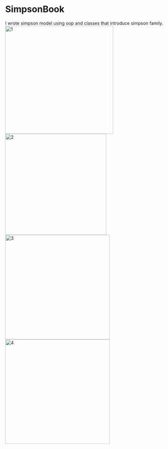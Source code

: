 # SimpsonBook
I wrote simpson model using oop and classes that introduce simpson family.
<img width="344" alt="1" src="https://user-images.githubusercontent.com/28567344/231595693-03920b05-1923-4661-801c-59def5e4ea59.png">
<img width="322" alt="2" src="https://user-images.githubusercontent.com/28567344/231595717-85b4f6d2-9622-4940-8b1b-80275e855cc0.png">
<img width="333" alt="3" src="https://user-images.githubusercontent.com/28567344/231595733-2831e95e-dba3-49cf-95a6-3b7ed09edb3a.png">
<img width="333" alt="4" src="https://user-images.githubusercontent.com/28567344/231595760-f64fbdeb-d8a1-43ca-9d19-3305ea45a06e.png">
